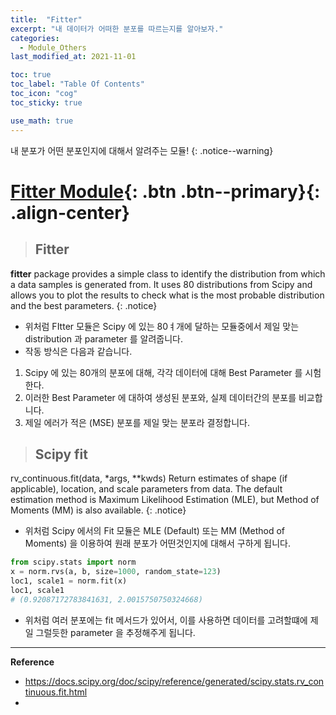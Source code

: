 ```yaml
---
title:  "Fitter"
excerpt: "내 데이터가 어떠한 분포를 따르는지를 알아보자."
categories:
  - Module_Others
last_modified_at: 2021-11-01

toc: true
toc_label: "Table Of Contents"
toc_icon: "cog"
toc_sticky: true

use_math: true
---
```


 내 분포가 어떤 분포인지에 대해서 알려주는 모듈! 
{: .notice--warning}

# [Fitter Module](#link){: .btn .btn--primary}{: .align-center}

> ## Fitter

**fitter** package provides a simple class to identify the distribution from which a data samples is generated from. It uses 80 distributions from Scipy and allows you to plot the results to check what is the most probable distribution and the best parameters.
{: .notice}

- 위처럼 FItter 모듈은 Scipy 에 있는 80ㅕ개에 달하는 모듈중에서 제일 맞는 distribution 과 parameter 를 알려줍니다. 
- 작동 방식은 다음과 같습니다.

1. Scipy 에 있는 80개의 분포에 대해, 각각 데이터에 대해 Best Parameter 를 시험한다.
2. 이러한 Best Parameter 에 대하여 생성된 분포와, 실제 데이터간의 분포를 비교합니다.
3. 제일 에러가 적은 (MSE) 분포를 제일 맞는 분포라 결정합니다.

> ## Scipy fit 

rv_continuous.fit(data, *args, **kwds)
Return estimates of shape (if applicable), location, and scale parameters from data. The default estimation method is Maximum Likelihood Estimation (MLE), but Method of Moments (MM) is also available.
{: .notice}

- 위처럼 Scipy 에서의 Fit 모듈은 MLE (Default) 또는 MM (Method of Moments) 을 이용하여 원래 분포가 어떤것인지에 대해서 구하게 됩니다. 

```python
from scipy.stats import norm
x = norm.rvs(a, b, size=1000, random_state=123)
loc1, scale1 = norm.fit(x)
loc1, scale1
# (0.92087172783841631, 2.0015750750324668)
```

- 위처럼 여러 분포에는 fit 메서드가 있어서, 이를 사용하면 데이터를 고려할떄에 제일 그럴듯한 parameter 을 추정해주게 됩니다.

---

 **Reference**

- <https://docs.scipy.org/doc/scipy/reference/generated/scipy.stats.rv_continuous.fit.html>
- 
